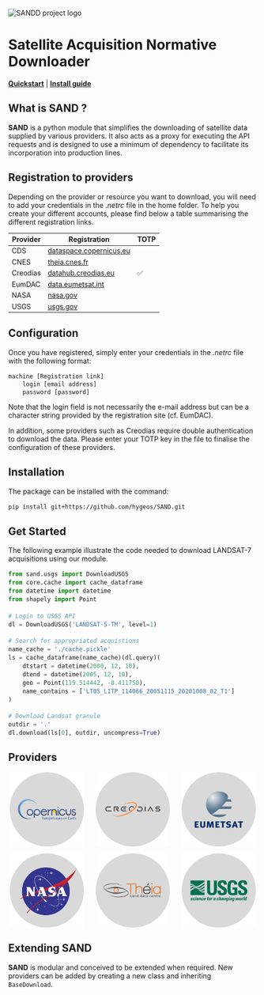 <!-- PROJECT LOGO -->
<br />
<picture>
<source media="(prefers-color-scheme: dark)" srcset="img/SAND_dark_theme.svg" width="300">
<source media="(prefers-color-scheme: light)" srcset="img/SAND_light_theme.svg" width="300">
<img alt="SANDD project logo">
</picture>

# Satellite Acquisition Normative Downloader

[**Quickstart**](#get-started)
| [**Install guide**](#installation)

<!-- ABOUT THE PROJECT -->
## What is SAND ?

**SAND** is a python module that simplifies the downloading of satellite data supplied by various providers. 
It also acts as a proxy for executing the API requests and is designed to use a minimum of dependency to facilitate its incorporation into production lines. 

## Registration to providers

Depending on the provider or resource you want to download, you will need to add your credentials in the *.netrc* file in the home folder. To help you create your different accounts, please find below a table summarising the different registration links.


| Provider | Registration | TOTP | 
| --- | --- | --- | 
| CDS | [dataspace.copernicus.eu](https://dataspace.copernicus.eu/) |  | 
| CNES | [theia.cnes.fr](https://sso.theia-land.fr) |   |
| Creodias | [datahub.creodias.eu](https://creodias.eu/) | ✅ | 
| EumDAC | [data.eumetsat.int](https://eoportal.eumetsat.int) |   | 
| NASA | [nasa.gov](https://cmr.earthdata.nasa.gov/search) |   | 
| USGS | [usgs.gov](https://ers.cr.usgs.gov/) |   | 


## Configuration 

Once you have registered, simply enter your credentials in the *.netrc* file with the following format:

```text
machine [Registration link]
    login [email address]
    password [password]
```

Note that the login field is not necessarily the e-mail address but can be a character string provided by the registration site (cf. EumDAC). 


In addition, some providers such as Creodias require double authentication to download the data. Please enter your TOTP key in the file to finalise the configuration of these providers.

## Installation

The package can be installed with the command:
```sh
pip install git+https://github.com/hygeos/SAND.git
```

## Get Started

The following example illustrate the code needed to download LANDSAT-7 acquisitions using our module.

```python
from sand.usgs import DownloadUSGS
from core.cache import cache_dataframe
from datetime import datetime
from shapely import Point

# Login to USGS API
dl = DownloadUSGS('LANDSAT-5-TM', level=1)

# Search for appropriated acquistions
name_cache = './cache.pickle'
ls = cache_dataframe(name_cache)(dl.query)(
    dtstart = datetime(2000, 12, 10),
    dtend = datetime(2005, 12, 10),
    geo = Point(119.514442, -8.411750),
    name_contains = ['LT05_L1TP_114066_20051115_20201008_02_T1']
)

# Download Landsat granule
outdir = '.'
dl.download(ls[0], outdir, uncompress=True)
```

## Providers

<center>
<p float="left">
  <img src="img/logo/copernicus_logo.svg" height="150" align="center" style="margin-right: 20px;"/>
  <img src="img/logo/creodias_logo.svg" height="150" align="center" style="margin-right: 20px;"/>
  <img src="img/logo/eumetsat_logo.svg" height="150" align="center" />
</p>
<p float="left">
  <img src="img/logo/nasa_logo.svg" height="150" align="center" style="margin-right: 20px;"/>
  <img src="img/logo/theia_logo.svg" height="150" align="center" style="margin-right: 20px;"/>
  <img src="img/logo/usgs_logo.svg" height="150" align="center" />
</p>
</center>

## Extending SAND

**SAND** is modular and conceived to be extended when required. 
New providers can be added by creating a new class and inheriting `BaseDownload`.